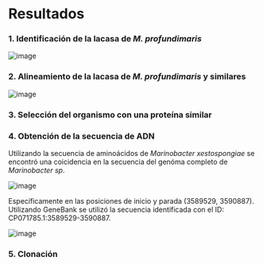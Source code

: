 # Resultados
### 1. Identificación de la lacasa de _M. profundimaris_

![image](https://github.com/user-attachments/assets/e44fdf94-f479-48ae-95be-aa8324fb3b24)

### 2. Alineamiento de la lacasa de _M. profundimaris_ y similares
![image](https://github.com/user-attachments/assets/1e8fc9fe-959c-49d5-a304-0f9d42c66982)

### 3. Selección del organismo con una proteína similar

### 4. Obtención de la secuencia de ADN
Utilizando la secuencia de aminoácidos de _Marinobacter xestospongiae_ se encontró una coicidencia en la secuencia del genóma completo de _Marinobacter sp_. 

![image](https://github.com/user-attachments/assets/5b367458-00f0-4393-b17c-e77f24cd86b2)

Específicamente en las posiciones de inicio y parada (3589529, 3590887). Utilizando GeneBank se utilizó la secuencia identificada con el ID: CP071785.1:3589529-3590887.

![image](https://github.com/user-attachments/assets/5a6ccaa9-36e8-4a8a-9762-55f7f0a04e6a)

### 5. Clonación

